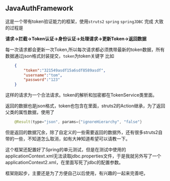 ## JavaAuthFramework

这是一个带有token验证能力的框架，使用`struts2` `spring` `springJDBC` 完成
大致的过程是 

**请求->拦截->Token认证->身份认证->处理请求->更新Token->返回数据**

每一次请求都会更新一次Token,所以每次请求都必须携带最新的token数据，所有数据通过json格式封装提交，`token`为token关键字 比如

```json
	{
		"token":"321549asdf15a6sdf8589asdf",
		"username":"tom",
		"password":"123"
	}
```

这样的请求为一个合法请求。token的解析和加密都在TokenService类里面。

返回的数据也是json格式，token也包含在里面，struts2的Action继承，为了返回父类的属性数据，使用了

```java
	@Result(type="json", params={"ignoreHierarchy", "false"}
```

但是返回的数据冗余，除了自定义的一些需要返回的数据外，还有很多struts2自带的一些，不知道怎么取消，如有大神知道希望可以请教一下。

这个框架还配置好了Spring的单元测试，但是在测试中使用的applicationContext.xml无法读取jdbc.properties文件，于是我就另外写了一个applicationContext2.xml，在里面写死了jdbc的配置参数。

框架刚起步，主要还是为了方便自己以后使用，有兴趣的一起来完善吧，
